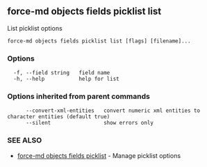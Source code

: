 ## force-md objects fields picklist list

List picklist options

```
force-md objects fields picklist list [flags] [filename]...
```

### Options

```
  -f, --field string   field name
  -h, --help           help for list
```

### Options inherited from parent commands

```
      --convert-xml-entities   convert numeric xml entities to character entities (default true)
      --silent                 show errors only
```

### SEE ALSO

* [force-md objects fields picklist](force-md_objects_fields_picklist.md)	 - Manage picklist options

